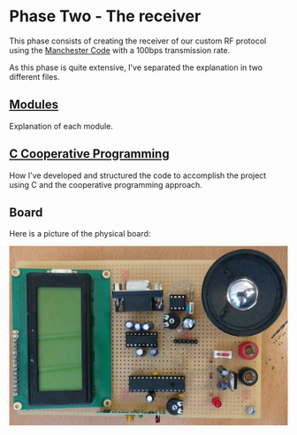 # Phase Two - The receiver

This phase consists of creating the receiver of our custom RF protocol using the [Manchester Code](https://en.wikipedia.org/wiki/Manchester_code) with a 100bps transmission rate.

As this phase is quite extensive, I've separated the explanation in two different files. 

## [Modules](MODULES.md)
Explanation of each module.

## [C Cooperative Programming](CODE.md)
How I've developed and structured the code to accomplish the project using C and the cooperative programming approach.


## Board

Here is a picture of the physical board:

![Screenshot](images/Board.jpg)
